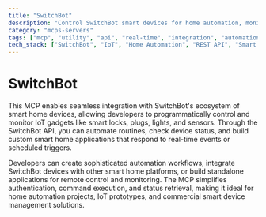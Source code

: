 ```yaml
---
title: "SwitchBot"
description: "Control SwitchBot smart devices for home automation, monitoring, and API-driven device management."
category: "mcps-servers"
tags: ["mcp", "utility", "api", "real-time", "integration", "automation"]
tech_stack: ["SwitchBot", "IoT", "Home Automation", "REST API", "Smart Devices"]
---
```


# SwitchBot

This MCP enables seamless integration with SwitchBot's ecosystem of smart home devices, allowing developers to programmatically control and monitor IoT gadgets like smart locks, plugs, lights, and sensors. Through the SwitchBot API, you can automate routines, check device status, and build custom smart home applications that respond to real-time events or scheduled triggers.

Developers can create sophisticated automation workflows, integrate SwitchBot devices with other smart home platforms, or build standalone applications for remote control and monitoring. The MCP simplifies authentication, command execution, and status retrieval, making it ideal for home automation projects, IoT prototypes, and commercial smart device management solutions.
